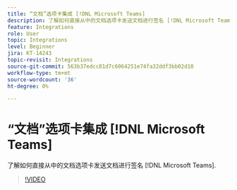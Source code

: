 ```yaml
---
title: “文档”选项卡集成 [!DNL Microsoft Teams]
description: 了解如何直接从中的文档选项卡发送文档进行签名 [!DNL Microsoft Teams]
feature: Integrations
role: User
topic: Integrations
level: Beginner
jira: KT-14243
topic-revisit: Integrations
source-git-commit: 563b37edcc81d7c6064251e74fa32ddf3bb02d10
workflow-type: tm+mt
source-wordcount: '36'
ht-degree: 0%

---
```


# “文档”选项卡集成 [!DNL Microsoft Teams]

了解如何直接从中的文档选项卡发送文档进行签名 [!DNL Microsoft Teams].

>[!VIDEO](https://video.tv.adobe.com/v/3425477?quality=12&learn=on&hidetitle=true)

